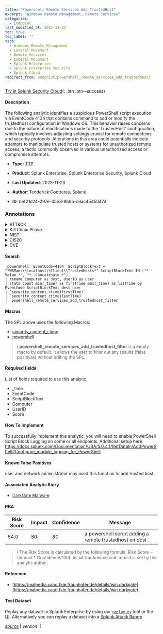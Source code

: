 ```yaml
---
title: "Powershell Remote Services Add TrustedHost"
excerpt: "Windows Remote Management, Remote Services"
categories:
  - Endpoint
last_modified_at: 2023-11-23
toc: true
toc_label: ""
tags:
  - Windows Remote Management
  - Lateral Movement
  - Remote Services
  - Lateral Movement
  - Splunk Enterprise
  - Splunk Enterprise Security
  - Splunk Cloud
redirect_from: endpoint/powershell_remote_services_add_trustedhost/
---
```




[Try in Splunk Security Cloud](https://www.splunk.com/en_us/cyber-security.html){: .btn .btn--success}

#### Description

The following analytic identifies a suspicious PowerShell script execution via EventCode 4104 that contains command to add or modify the trustedhost configuration in Windows OS. This behavior raises concerns due to the nature of modifications made to the &#39;TrustedHost&#39; configuration, which typically involves adjusting settings crucial for remote connections and security protocols. Alterations in this area could potentially indicate attempts to manipulate trusted hosts or systems for unauthorized remote access, a tactic commonly observed in various unauthorized access or compromise attempts.

- **Type**: [TTP](https://github.com/splunk/security_content/wiki/Detection-Analytic-Types)
- **Product**: Splunk Enterprise, Splunk Enterprise Security, Splunk Cloud

- **Last Updated**: 2023-11-23
- **Author**: Teoderick Contreras, Splunk
- **ID**: bef21d24-297e-45e3-9b9a-c6ac45450474

### Annotations
<details>
  <summary>ATT&CK</summary>

<div markdown="1">

#### [ATT&CK](https://attack.mitre.org/)

| ID          | Technique   | Tactic         |
| ----------- | ----------- |--------------- |
| [T1021.006](https://attack.mitre.org/techniques/T1021/006/) | Windows Remote Management | Lateral Movement |

| [T1021](https://attack.mitre.org/techniques/T1021/) | Remote Services | Lateral Movement |

</div>
</details>


<details>
  <summary>Kill Chain Phase</summary>

<div markdown="1">

* Exploitation


</div>
</details>


<details>
  <summary>NIST</summary>

<div markdown="1">

* DE.CM



</div>
</details>

<details>
  <summary>CIS20</summary>

<div markdown="1">

* CIS 10



</div>
</details>

<details>
  <summary>CVE</summary>

<div markdown="1">


</div>
</details>


#### Search

```
`powershell` EventCode=4104  ScriptBlockText = "*WSMan:\\localhost\\Client\\TrustedHosts*" ScriptBlockText IN ("* -Value *", "* -Concatenate *") 
| rename Computer as dest, UserID as user 
| stats count min(_time) as firstTime max(_time) as lastTime by EventCode ScriptBlockText dest user 
| `security_content_ctime(firstTime)` 
| `security_content_ctime(lastTime)` 
| `powershell_remote_services_add_trustedhost_filter`
```

#### Macros
The SPL above uses the following Macros:
* [security_content_ctime](https://github.com/splunk/security_content/blob/develop/macros/security_content_ctime.yml)
* [powershell](https://github.com/splunk/security_content/blob/develop/macros/powershell.yml)

> :information_source:
> **powershell_remote_services_add_trustedhost_filter** is a empty macro by default. It allows the user to filter out any results (false positives) without editing the SPL.



#### Required fields
List of fields required to use this analytic.
* _time
* EventCode
* ScriptBlockText
* Computer
* UserID
* Score



#### How To Implement
To successfully implement this analytic, you will need to enable PowerShell Script Block Logging on some or all endpoints. Additional setup here https://docs.splunk.com/Documentation/UBA/5.0.4.1/GetDataIn/AddPowerShell#Configure_module_logging_for_PowerShell.
#### Known False Positives
user and network administrator may used this function to add trusted host.

#### Associated Analytic Story
* [DarkGate Malware](/stories/darkgate_malware)




#### RBA

| Risk Score  | Impact      | Confidence   | Message      |
| ----------- | ----------- |--------------|--------------|
| 64.0 | 80 | 80 | a powershell script adding a remote trustedhost on $dest$ . |


> :information_source:
> The Risk Score is calculated by the following formula: Risk Score = (Impact * Confidence/100). Initial Confidence and Impact is set by the analytic author.


#### Reference

* [https://malpedia.caad.fkie.fraunhofer.de/details/win.darkgate](https://malpedia.caad.fkie.fraunhofer.de/details/win.darkgate)



#### Test Dataset
Replay any dataset to Splunk Enterprise by using our [`replay.py`](https://github.com/splunk/attack_data#using-replaypy) tool or the [UI](https://github.com/splunk/attack_data#using-ui).
Alternatively you can replay a dataset into a [Splunk Attack Range](https://github.com/splunk/attack_range#replay-dumps-into-attack-range-splunk-server)




[*source*](https://github.com/splunk/security_content/tree/develop/detections/endpoint/powershell_remote_services_add_trustedhost.yml) \| *version*: **1**